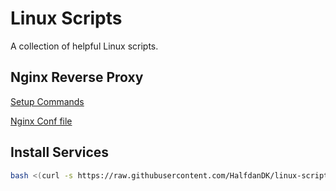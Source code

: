 # Linux Scripts
A collection of helpful Linux scripts.

## Nginx Reverse Proxy
[Setup Commands](/nginx-reverse-proxy-cmds.txt)

[Nginx Conf file](/nginx-reverse-proxy-config.conf)

## Install Services
```bash
bash <(curl -s https://raw.githubusercontent.com/HalfdanDK/linux-scripts/master/update-and-webserver.sh)
```
